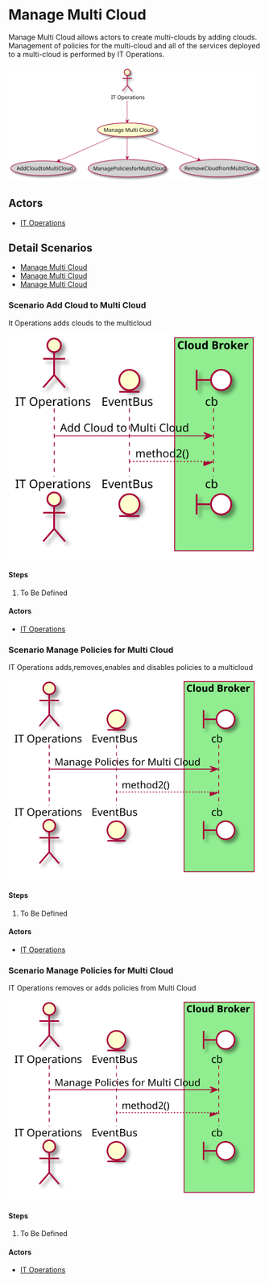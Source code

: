 # Manage Multi Cloud

Manage Multi Cloud allows actors to create multi-clouds by adding clouds. Management of policies for the multi-cloud and all of the services deployed to a multi-cloud is performed by IT Operations.

![Activities Diagram](./activities.svg)

## Actors

* [IT Operations](/actors/ITOperations/index.md)


## Detail Scenarios
* [Manage Multi Cloud](#Scenario-AddCloudtoMultiCloud)
* [Manage Multi Cloud](#Scenario-ManagePoliciesforMultiCloud)
* [Manage Multi Cloud](#Scenario-RemoveCloudfromMultiCloud)

  
### Scenario Add Cloud to Multi Cloud

It Operations adds clouds to the multicloud

![Scenario nameNoSpaces](./AddCloudtoMultiCloud.svg)

#### Steps

1. To Be Defined


#### Actors

* [IT Operations](actors/itops/index.md)


### Scenario Manage Policies for Multi Cloud

IT Operations adds,removes,enables and disables policies to a multicloud

![Scenario nameNoSpaces](./ManagePoliciesforMultiCloud.svg)

#### Steps

1. To Be Defined


#### Actors

* [IT Operations](actors/itops/index.md)


### Scenario Manage Policies for Multi Cloud

IT Operations removes or adds policies from Multi Cloud

![Scenario nameNoSpaces](./ManagePoliciesforMultiCloud.svg)

#### Steps

1. To Be Defined


#### Actors

* [IT Operations](actors/itops/index.md)





